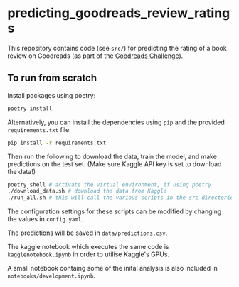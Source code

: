 # predicting_goodreads_review_ratings

This repository contains code (see `src/`) for predicting the rating of a book review on Goodreads (as part of the [Goodreads Challenge](https://www.kaggle.com/competitions/goodreads-books-reviews-290312)).

## To run from scratch

Install packages using poetry:

```bash
poetry install
```

Alternatively, you can install the dependencies using `pip` and the provided `requirements.txt` file:

```bash
pip install -r requirements.txt
```

Then run the following to download the data, train the model, and make predictions on the test set.
(Make sure Kaggle API key is set to download the data!)

```bash
poetry shell # activate the virtual environment, if using poetry
./download_data.sh # download the data from Kaggle
./run_all.sh # this will call the various scripts in the src directories
```

The configuration settings for these scripts can be modified by changing the values in `config.yaml`.

The predictions will be saved in `data/predictions.csv`.

The kaggle notebook which executes the same code is `kagglenotebook.ipynb` in order to utilise Kaggle's GPUs.

A small notebook containg some of the inital analysis is also included in `notebooks/development.ipynb`.
